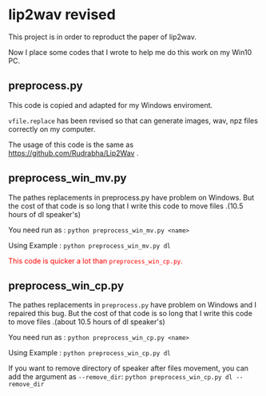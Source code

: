 # lip2wav revised 
This project is in order to reproduct the paper of lip2wav.

Now I place some codes that I wrote to help me do this work on my Win10 PC. 

## preprocess.py 
This code is copied and adapted for my Windows enviroment. 

`vfile.replace` has been revised so that can generate images, wav, npz files correctly on my computer.

The usage of this code is the same as https://github.com/Rudrabha/Lip2Wav .

## preprocess\_win\_mv.py
The pathes replacements in preprocess.py have problem on Windows. 
But the cost of that code is so long that I write this code to move files .(10.5 hours of dl speaker's)

You need run as : 
`python preprocess_win_mv.py <name>`

Using Example :
`python preprocess_win_mv.py dl`

<font color = 'red'>This code is quicker a lot than `preprocess_win_cp.py`.</font> 

## preprocess\_win\_cp.py
The pathes replacements in `preprocess.py` have problem on Windows and I repaired this bug.
But the cost of that code is so long that I write this code to move files .(about 10.5 hours of dl speaker's)

You need run as : 
`python preprocess_win_cp.py <name>`

Using Example :
`python preprocess_win_cp.py dl`

If you want to remove directory of speaker after files movement, you can add the argument as `--remove_dir`:
`python preprocess_win_cp.py dl --remove_dir`

